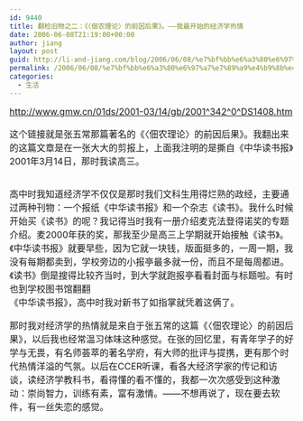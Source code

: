 ```yaml
---
id: 9440
title: 翻检旧物之二：《〈佃农理论〉的前因后果》。——我最开始的经济学热情
date: 2006-06-08T21:19:00+00:00
author: jiang
layout: post
guid: http://li-and-jiang.com/blog/2006/06/08/%e7%bf%bb%e6%a3%80%e6%97%a7%e7%89%a9%e4%b9%8b%e4%ba%8c%ef%bc%9a%e3%80%8a%e3%80%88%e4%bd%83%e5%86%9c%e7%90%86%e8%ae%ba%e3%80%89%e7%9a%84%e5%89%8d%e5%9b%a0%e5%90%8e%e6%9e%9c%e3%80%8b%e3%80%82%e2%80%94/
permalink: /2006/06/08/%e7%bf%bb%e6%a3%80%e6%97%a7%e7%89%a9%e4%b9%8b%e4%ba%8c%ef%bc%9a%e3%80%8a%e3%80%88%e4%bd%83%e5%86%9c%e7%90%86%e8%ae%ba%e3%80%89%e7%9a%84%e5%89%8d%e5%9b%a0%e5%90%8e%e6%9e%9c%e3%80%8b%e3%80%82%e2%80%94/
categories:
  - 生活
---
```

<div>
  <a href="http://www.gmw.cn/01ds/2001-03/14/gb/2001^342^0^DS1408.htm"><font size="3">http://www.gmw.cn/01ds/2001-03/14/gb/2001^342^0^DS1408.htm</font></a>
</div>

<div>
  <font size="3"></font> 
</div>

<div>
  <font size="3">这个链接就是张五常那篇著名的《〈佃农理论〉的前因后果》。我翻出来的这篇文章是在一张大大的剪报上，上面我注明的是撕自《中华读书报》2001年3月14日，那时我读高三。</font>
</div>

<div>
  <font size="3"></font> 
</div>

<div>
  <font size="3"></font> 
</div>

<div>
  <font size="3">高中时我知道经济学不仅仅是那时我们文科生用得烂熟的政经，主要通过两种刊物：一个报纸《中华读书报》和一个杂志《读书》。我什么时候开始买《读书》的呢？我记得当时我有一册介绍麦克法登得</font><font size="3">诺奖的专题介绍。麦2000年获的奖，那我至少是高三上学期就开始接触《读书》。《中华读书报》就要早些，因为它就一块钱，版面挺多的，一周一期，我没有每期都卖到，学校旁边的小报亭最多就一份，而且不是每周都进。《读书》倒是搜得比较齐当时，到大学就跑报亭看看封面与标题啦。有时也到学校图书馆翻翻</font>
</div>

<div>
  <font size="3">《中华读书报》，高中时我对新书了如指掌就凭着这俩了。</font>
</div>

<div>
  <font size="3"></font> 
</div>

<div>
  <font size="3">那时我对经济学的热情就是来自于张五常的这篇《〈佃农理论〉的前因后果》，以后我也经常温习体味这种感觉。在张的回忆里，有青年学子的好学与无畏，有名师荟萃的著名学府，有大师的批评与提携，更有那个时代热情洋溢的气氛。以后在CCER听课，看各大经济学家的传记和访谈，读经济学教科书，看得懂的看不懂的，我都一次次感受到这种激动：崇尚智力，训练有素，富有激情。——不想再说了，现在要去软件，有一丝失恋的感觉。</font>
</div>

<div>
   
</div>

<div>
   
</div>

<div>
   
</div>